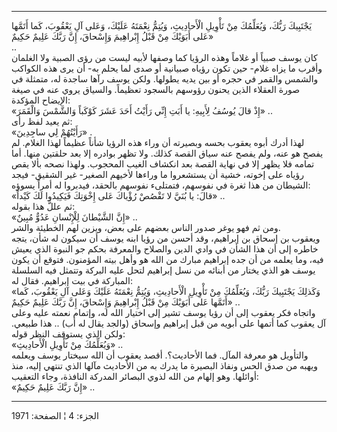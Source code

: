------------------------------------------------------------------------

يَجْتَبِيكَ رَبُّكَ، وَيُعَلِّمُكَ مِنْ تَأْوِيلِ الْأَحادِيثِ، وَيُتِمُّ نِعْمَتَهُ عَلَيْكَ، وَعَلى آلِ يَعْقُوبَ،
كَما أَتَمَّها عَلى أَبَوَيْكَ مِنْ قَبْلُ إِبْراهِيمَ وَإِسْحاقَ، إِنَّ رَبَّكَ عَلِيمٌ حَكِيمٌ»  
..  
كان يوسف صبياً أو غلاماً وهذه الرؤيا كما وصفها لأبيه ليست من رؤى الصبية
ولا الغلمان وأقرب ما يزاه غلام- حين تكون رؤياه صبيانية أو صدى لما يحلم
به- أن يرى هذه الكواكب والشمس والقمر في حجره أو بين يديه يطولها. ولكن
يوسف رآها ساجدة له، متمثلة في صورة العقلاء الذين يحنون رؤوسهم بالسجود
تعظيماً. والسياق يروي عنه في صيغة الإيضاح المؤكدة:  
«إِذْ قالَ يُوسُفُ لِأَبِيهِ: يا أَبَتِ إِنِّي رَأَيْتُ أَحَدَ عَشَرَ كَوْكَباً وَالشَّمْسَ وَالْقَمَرَ» ..  
ثم يعيد لفظ رأى:  
«رَأَيْتُهُمْ لِي ساجِدِينَ» .  
لهذا أدرك أبوه يعقوب بحسه وبصيرته أن وراء هذه الرؤيا شأناً عظيماً لهذا
الغلام. لم يفصح هو عنه، ولم يفصح عنه سياق القصة كذلك. ولا تظهر بوادره
إلا بعد حلقتين منها. أما تمامه فلا يظهر إلا في نهاية القصة بعد انكشاف
الغيب المحجوب. ولهذا نصحه بألا يقص رؤياه على إخوته، خشية أن يستشعروا ما
وراءها لأخيهم الصغير- غير الشقيق- فيجد الشيطان من هذا ثغرة في نفوسهم،
فتمتلىء نفوسهم بالحقد، فيدبروا له أمراً يسوؤه:  
«قالَ: يا بُنَيَّ لا تَقْصُصْ رُؤْياكَ عَلى إِخْوَتِكَ فَيَكِيدُوا لَكَ كَيْداً» ..  
ثم عللَّ هذا بقوله:  
«إِنَّ الشَّيْطانَ لِلْإِنْسانِ عَدُوٌّ مُبِينٌ» ..  
ومن ثم فهو يوغر صدور الناس بعضهم على بعض، ويزين لهم الخطيئة والشر.  
ويعقوب بن إسحاق بن إبراهيم، وقد أحسن من رؤيا ابنه يوسف أن سيكون له شأن،
يتجه خاطره إلى أن هذا الشأن في وادي الدين والصلاح والمعرفة بحكم جو
النبوة الذي يعيش فيه، وما يعلمه من أن جده إبراهيم مبارك من الله هو وأهل
بيته المؤمنون. فتوقع أن يكون يوسف هو الذي يختار من أبنائه من نسل إبراهيم
لتحل عليه البركة وتتمثل فيه السلسلة المباركة في بيت إبراهيم. فقال له:  
«وَكَذلِكَ يَجْتَبِيكَ رَبُّكَ، وَيُعَلِّمُكَ مِنْ تَأْوِيلِ الْأَحادِيثِ، وَيُتِمُّ نِعْمَتَهُ عَلَيْكَ وَعَلى آلِ
يَعْقُوبَ، كَما أَتَمَّها عَلى أَبَوَيْكَ مِنْ قَبْلُ إِبْراهِيمَ وَإِسْحاقَ، إِنَّ رَبَّكَ عَلِيمٌ حَكِيمٌ» ..  
واتجاه فكر يعقوب إلى أن رؤيا يوسف تشير إلى اختيار الله له، وإتمام نعمته
عليه وعلى آل يعقوب كما أتمها على أبويه من قبل إبراهيم وإسحاق (والجد يقال
له أب) .. هذا طبيعي. ولكن الذي يستوقف النظر قوله:  
«وَيُعَلِّمُكَ مِنْ تَأْوِيلِ الْأَحادِيثِ» ..  
والتأويل هو معرفة المآل. فما الأحاديث؟. أقصد يعقوب أن الله سيختار يوسف
ويعلمه ويهبه من صدق الحس ونفاذ البصيرة ما يدرك به من الأحاديث مآلها الذي
تنتهي إليه، منذ أوائلها. وهو إلهام من الله لذوي البصائر المدركة النافذة،
وجاء التعقيب:  
«إِنَّ رَبَّكَ عَلِيمٌ حَكِيمٌ» ..

------------------------------------------------------------------------

الجزء: 4 ¦ الصفحة: 1971

